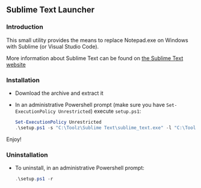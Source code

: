 ## Sublime Text Launcher

### Introduction
This small utility provides the means to replace Notepad.exe on Windows with Sublime (or Visual Studio Code).

More information about Sublime Text can be found on [the Sublime Text website](http://www.sublimetext.com/)

### Installation

* Download the archive and extract it
* In an administrative Powershell prompt (make sure you have `Set-ExecutionPolicy Unrestricted`) execute `setup.ps1`:

  ```powershell
  Set-ExecutionPolicy Unrestricted
  .\setup.ps1 -s "C:\Toolz\Sublime Text\sublime_text.exe" -l "C:\Toolz\Sublime-Notepad-Replacement\src\Sublime Launcher\Release\SublimeLauncher.exe"
  ```
  
Enjoy!

### Uninstallation

* To uninstall, in an administrative Powershell prompt:

  ```powershell
  .\setup.ps1 -r
  ```
